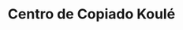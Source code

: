 ---
title: "Centro de Copiado Koulé"
url: /general-san-martin/centro-de-copiado-koule/
shop: copyshop
---